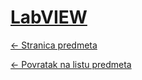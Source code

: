 # [LabVIEW](https://www.github.com/studosi-fer/LabVIEW)
[<- Stranica predmeta](https://www.fer.unizg.hr/predmet/labview)

[<- Povratak na listu predmeta](https://www.github.com/studosi/FER)
